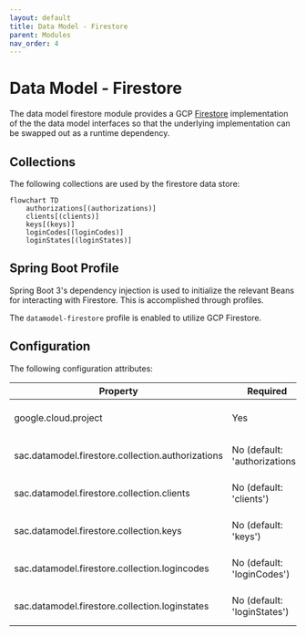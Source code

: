 ```yaml
---
layout: default
title: Data Model - Firestore
parent: Modules
nav_order: 4
---
```


# Data Model - Firestore

The data model firestore module provides a GCP [Firestore](https://cloud.google.com/firestore) implementation of the the data model interfaces so that the underlying implementation can be swapped out as a runtime dependency.

## Collections

The following collections are used by the firestore data store:

```mermaid
flowchart TD
    authorizations[(authorizations)]
    clients[(clients)]
    keys[(keys)]
    loginCodes[(loginCodes)]
    loginStates[(loginStates)]
```

## Spring Boot Profile

Spring Boot 3's dependency injection is used to initialize the relevant Beans for interacting with Firestore. This is accomplished through profiles.

The `datamodel-firestore` profile is enabled to utilize GCP Firestore.

## Configuration

The following configuration attributes:

| Property                                          | Required                       | Description               |
| ------------------------------------------------- | ------------------------------ | ------------------------- |
| google.cloud.project                              | Yes                            | GCP Project name          |
| sac.datamodel.firestore.collection.authorizations | No (default: 'authorizations') | Firestore collection name |
| sac.datamodel.firestore.collection.clients        | No (default: 'clients')        | Firestore collection name |
| sac.datamodel.firestore.collection.keys           | No (default: 'keys')           | Firestore collection name |
| sac.datamodel.firestore.collection.logincodes     | No (default: 'loginCodes')     | Firestore collection name |
| sac.datamodel.firestore.collection.loginstates    | No (default: 'loginStates')    | Firestore collection name |
